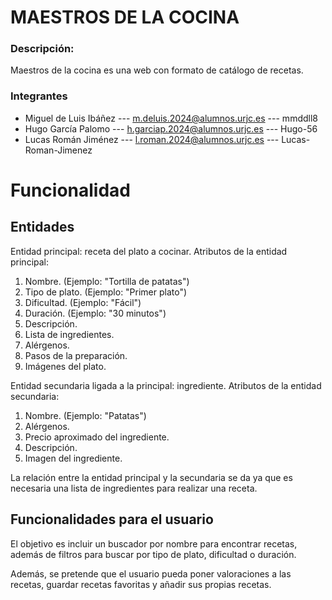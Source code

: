 # MAESTROS DE LA COCINA
### Descripción: 
Maestros de la cocina es una web con formato de catálogo de recetas.

### Integrantes 
- Miguel de Luis Ibáñez --- m.deluis.2024@alumnos.urjc.es --- mmddll8
- Hugo García Palomo --- h.garciap.2024@alumnos.urjc.es --- Hugo-56
- Lucas Román Jiménez --- l.roman.2024@alumnos.urjc.es --- Lucas-Roman-Jimenez

# Funcionalidad
## Entidades
Entidad principal: receta del plato a cocinar. 
Atributos de la entidad principal:
1. Nombre. (Ejemplo: "Tortilla de patatas")
2. Tipo de plato. (Ejemplo: "Primer plato")
3. Dificultad. (Ejemplo: "Fácil")
4. Duración. (Ejemplo: "30 minutos")
5. Descripción.
6. Lista de ingredientes.
7. Alérgenos.
8. Pasos de la preparación.
9. Imágenes del plato.

Entidad secundaria ligada a la principal: ingrediente. 
Atributos de la entidad secundaria: 
1. Nombre. (Ejemplo: "Patatas")
2. Alérgenos.
3. Precio aproximado del ingrediente.
4. Descripción. 
5. Imagen del ingrediente.

La relación entre la entidad principal y la secundaria se da ya que es necesaria una lista de ingredientes para realizar una receta.

## Funcionalidades para el usuario
El objetivo es incluir un buscador por nombre para encontrar recetas, además de filtros para buscar por tipo de plato, dificultad o duración. 

Además, se pretende que el usuario pueda poner valoraciones a las recetas, guardar recetas favoritas y añadir sus propias recetas.



